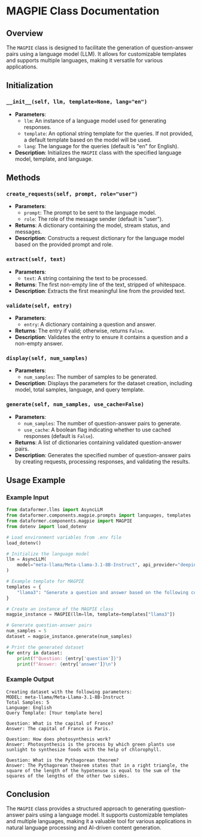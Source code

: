 # MAGPIE Class Documentation

## Overview
The `MAGPIE` class is designed to facilitate the generation of question-answer pairs using a language model (LLM). It allows for customizable templates and supports multiple languages, making it versatile for various applications.

## Initialization
### `__init__(self, llm, template=None, lang="en")`
- **Parameters**:
  - `llm`: An instance of a language model used for generating responses.
  - `template`: An optional string template for the queries. If not provided, a default template based on the model will be used.
  - `lang`: The language for the queries (default is "en" for English).
- **Description**: Initializes the `MAGPIE` class with the specified language model, template, and language.

## Methods

### `create_requests(self, prompt, role="user")`
- **Parameters**:
  - `prompt`: The prompt to be sent to the language model.
  - `role`: The role of the message sender (default is "user").
- **Returns**: A dictionary containing the model, stream status, and messages.
- **Description**: Constructs a request dictionary for the language model based on the provided prompt and role.

### `extract(self, text)`
- **Parameters**:
  - `text`: A string containing the text to be processed.
- **Returns**: The first non-empty line of the text, stripped of whitespace.
- **Description**: Extracts the first meaningful line from the provided text.

### `validate(self, entry)`
- **Parameters**:
  - `entry`: A dictionary containing a question and answer.
- **Returns**: The entry if valid; otherwise, returns `False`.
- **Description**: Validates the entry to ensure it contains a question and a non-empty answer.

### `display(self, num_samples)`
- **Parameters**:
  - `num_samples`: The number of samples to be generated.
- **Description**: Displays the parameters for the dataset creation, including model, total samples, language, and query template.

### `generate(self, num_samples, use_cache=False)`
- **Parameters**:
  - `num_samples`: The number of question-answer pairs to generate.
  - `use_cache`: A boolean flag indicating whether to use cached responses (default is `False`).
- **Returns**: A list of dictionaries containing validated question-answer pairs.
- **Description**: Generates the specified number of question-answer pairs by creating requests, processing responses, and validating the results.

## Usage Example

### Example Input
```python
from dataformer.llms import AsyncLLM
from dataformer.components.magpie.prompts import languages, templates
from dataformer.components.magpie import MAGPIE
from dotenv import load_dotenv

# Load environment variables from .env file
load_dotenv()

# Initialize the language model
llm = AsyncLLM(
    model="meta-llama/Meta-Llama-3.1-8B-Instruct", api_provider="deepinfra"
)

# Example template for MAGPIE
templates = {
    "llama3": "Generate a question and answer based on the following context: What is the captial of France? ",
}

# Create an instance of the MAGPIE class
magpie_instance = MAGPIE(llm=llm, template=templates["llama3"])

# Generate question-answer pairs
num_samples = 5
dataset = magpie_instance.generate(num_samples)

# Print the generated dataset
for entry in dataset:
    print(f"Question: {entry['question']}")
    print(f"Answer: {entry['answer']}\n")
```

### Example Output
````
Creating dataset with the following parameters:
MODEL: meta-llama/Meta-Llama-3.1-8B-Instruct
Total Samples: 5
Language: English
Query Template: [Your template here]

Question: What is the capital of France?
Answer: The capital of France is Paris.

Question: How does photosynthesis work?
Answer: Photosynthesis is the process by which green plants use sunlight to synthesize foods with the help of chlorophyll.

Question: What is the Pythagorean theorem?
Answer: The Pythagorean theorem states that in a right triangle, the square of the length of the hypotenuse is equal to the sum of the squares of the lengths of the other two sides.
````

## Conclusion
The `MAGPIE` class provides a structured approach to generating question-answer pairs using a language model. It supports customizable templates and multiple languages, making it a valuable tool for various applications in natural language processing and AI-driven content generation.

